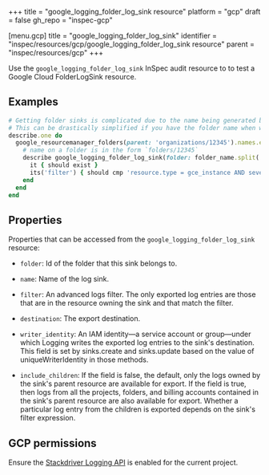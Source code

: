 +++
title = "google_logging_folder_log_sink resource"
platform = "gcp"
draft = false
gh_repo = "inspec-gcp"

[menu.gcp]
title = "google_logging_folder_log_sink"
identifier = "inspec/resources/gcp/google_logging_folder_log_sink resource"
parent = "inspec/resources/gcp"
+++

Use the `google_logging_folder_log_sink` InSpec audit resource to to test a Google Cloud FolderLogSink resource.

## Examples

```ruby
# Getting folder sinks is complicated due to the name being generated by the server.
# This can be drastically simplified if you have the folder name when writing the test
describe.one do
  google_resourcemanager_folders(parent: 'organizations/12345').names.each do |folder_name|
    # name on a folder is in the form `folders/12345`
    describe google_logging_folder_log_sink(folder: folder_name.split('/')[1], name: 'inspec-gcp-folder-sink') do
      it { should exist }
      its('filter') { should cmp 'resource.type = gce_instance AND severity >= ERROR' }
    end
  end
end
```

## Properties

Properties that can be accessed from the `google_logging_folder_log_sink` resource:


  * `folder`: Id of the folder that this sink belongs to.

  * `name`: Name of the log sink.

  * `filter`: An advanced logs filter. The only exported log entries are those that are in the resource owning the sink and that match the filter.

  * `destination`: The export destination.

  * `writer_identity`: An IAM identity—a service account or group—under which Logging writes the exported log entries to the sink's destination. This field is set by sinks.create and sinks.update based on the value of uniqueWriterIdentity in those methods.

  * `include_children`: If the field is false, the default, only the logs owned by the sink's parent resource are available for export. If the field is true, then logs from all the projects, folders, and billing accounts contained in the sink's parent resource are also available for export. Whether a particular log entry from the children is exported depends on the sink's filter expression.


## GCP permissions

Ensure the [Stackdriver Logging API](https://console.cloud.google.com/apis/library/logging.googleapis.com/) is enabled for the current project.
